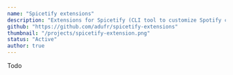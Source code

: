 ```yaml
---
name: "Spicetify extensions"
description: "Extensions for Spicetify (CLI tool to customize Spotify client)"
github: "https://github.com/adufr/spicetify-extensions"
thumbnail: "/projects/spicetify-extension.png"
status: "Active"
author: true
---
```


Todo
